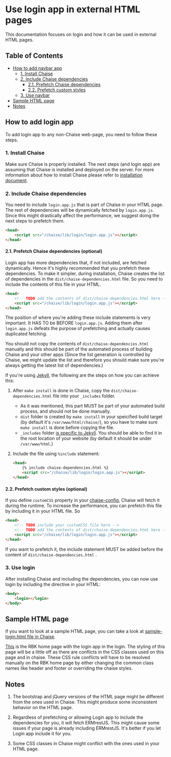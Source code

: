 # Use login app in external HTML pages

This documentation focuses on login and how it can be used in external HTML pages.

## Table of Contents
- [How to add navbar app](#how-to-add-navbar-app)
  * [1. Install Chaise](#1-install-chaise)
  * [2. Include Chaise dependencies](#2-include-chaise-dependencies)
    + [2.1. Prefetch Chaise dependencies](#21-prefetch-chaise-dependencies-optional)
    + [2.2. Prefetch custom styles](#22-prefetch-custom-styles-optional)
  * [3. Use navbar](#3-use-navbar)
- [Sample HTML page](#sample-html-page)
- [Notes](#notes)

## How to add login app

To add login app to any non-Chaise web-page, you need to follow these steps.

### 1. Install Chaise

Make sure Chaise is properly installed. The next steps (and login app) are assuming that Chaise is installed and deployed on the server. For more information about how to install Chaise please refer to [installation document](installation.md).

### 2. Include Chaise dependencies

You need to include `login.app.js` that is part of Chaise in your HTML page. The rest of dependencies will be dynamically fetched by `login.app.js`. Since this might drastically affect the performance, we suggest doing the next steps to prefetch them.

```html
<head>
    <script src="/chaise/lib/login/login.app.js"></script>
</head>
```

#### 2.1. Prefetch Chaise dependencies (optional)

Login app has more dependencies that, if not included, are fetched dynamically. Hence it's highly recommended that you prefetch these dependencies.  To make it simpler, during installation, Chaise creates the list of dependencies in the `dist/chaise-dependencies.html` file.  So you need to include the contents of this file in your HTML.

```html
<head>
    <!-- TODO add the contents of dist/chaise-dependencies.html here -->
    <script src="/chaise/lib/login/login.app.js"></script>
</head>
```

The position of where you're adding these include statements is very important. It HAS TO be BEFORE `login.app.js`.  Adding them after `login.app.js` defeats the purpose of prefetching and actually causes duplicated fetching.

You should not copy the contents of `dist/chaise-dependencies.html` manually and this should be part of the automated process of building Chaise and your other apps (Since the list generation is controlled by Chaise, we might update the list and therefore you should make sure you're always getting the latest list of dependencies.)  

If you're using [Jekyll](https://jekyllrb.com), the following are the steps on how you can achieve this:

1. After `make install` is done in Chaise, copy the `dist/chaise-dependencies.html` file into your `_includes` folder.
    - As it was mentioned, this part MUST be part of your automated build process, and should not be done manually.
    - `dist` folder is created by `make install` in your speicified build target (by default it's `/var/www/html/chaise/`), so you have to make sure `make install` is done before copying the file.
    - `_includes` folder [is specific to Jekyll](https://jekyllrb.com/docs/includes/). You should be able to find it in the root location of your website (by default it should be under `/var/www/html`.)

2. Include the file using `%include` statement:
    ```html
    <head>
        {% include chaise-dependencies.html %}
        <script src="/chaise/lib/login/login.app.js"></script>
    </head>
    ```

#### 2.2. Prefetch custom styles (optional)

If you define `customCSS` property in your [chaise-config](chaise-config.md), Chaise will fetch it during the runtime. To increase the performance, you can prefetch this file by including it in your HTML file. So

```html
<head>
    <!-- TODO include your customCSS file here -->
    <!-- TODO add the contents of dist/chaise-dependencies.html here -->
    <script src="/chaise/lib/login/login.app.js"></script>
</head>
```
If you want to prefetch it, the include statement MUST be added before the content of `dist/chaise-dependencies.html` .

### 3. Use login

After installing Chaise and including the dependencies, you can now use login by including the directive in your HTML:

```html
<body>
    <login></login>
</body>
```

## Sample HTML page
 If you want to look at a sample HTML page, you can take a look at [sample-login.html file in Chaise](https://github.com/informatics-isi-edu/chaise/blob/master/lib/login/sample-login.html).

 [This](https://github.com/informatics-isi-edu/chaise/blob/master/lib/login/sample-loginOnRbk.html) is the RBK home page with the login app in the login. The styling of this page will be a little off as there are conflicts in the CSS classes used on this page and in chaise. These CSS rule conflicts will have to be resolved manually on the RBK home page by either changing the common class names like header and footer or overriding the chaise styles.

## Notes

1. The bootstrap and jQuery versions of the HTML page might be different from the ones used in Chaise. This might produce some inconsistent behavior on the HTML page.

2. Regardless of prefetching or allowing Login app to include the dependencies for you, it will fetch ERMrestJS. This might cause some issues if your page is already including ERMrestJS. It's better if you let Login app include it for you.

3. Some CSS classes in Chaise might conflict with the ones used in your HTML page.
